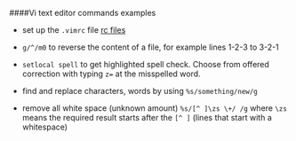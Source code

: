 ####Vi text editor commands examples

- set up the `.vimrc` file [rc files](https://github.com/bkocis/linux_rc-s/blob/master/vimrc/)

- `g/^/m0` to reverse the content of a file, for example lines 1-2-3 to 3-2-1

- `setlocal spell` to get highlighted spell check. Choose from offered correction with typing `z=` at the misspelled word. 

- find and replace characters, words by using `%s/something/new/g`

- remove all white space (unknown amount) 
	 `%s/[^ ]\zs \+/ /g` 	where `\zs` means the required result starts after the `[^ ]` (lines that start with a whitespace) 

